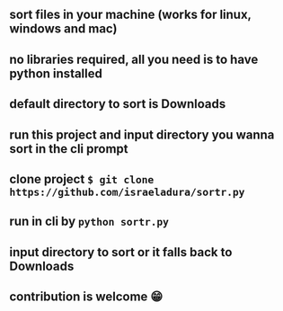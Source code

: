 ## sort files in your machine (works for linux, windows and mac)

## no libraries required, all you need is to have python installed

## default directory to sort is Downloads

## run this project and input directory you wanna sort in the cli prompt

## clone project `$ git clone https://github.com/israeladura/sortr.py`

## run in cli by `python sortr.py`

## input directory to sort or it falls back to Downloads

## contribution is welcome 😁
